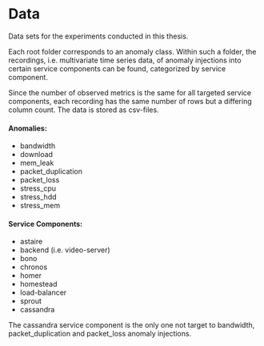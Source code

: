 # Data
Data sets for the experiments conducted in this thesis.

Each root folder corresponds to an anomaly class. Within such a folder, the recordings, i.e. multivariate time series data, of anomaly injections into certain service components can be found, categorized by service component.

Since the number of observed metrics is the same for all targeted service components, each recording has the same number of rows but a differing column count. The data is stored as csv-files.

#### Anomalies:
- bandwidth
- download
- mem_leak
- packet_duplication
- packet_loss
- stress_cpu
- stress_hdd
- stress_mem

#### Service Components:
- astaire
- backend (i.e. video-server)
- bono
- chronos
- homer
- homestead
- load-balancer
- sprout
- cassandra

The cassandra service component is the only one not target to bandwidth, packet_duplication and packet_loss anomaly injections.
